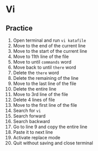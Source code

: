 # Vi

## Practice

1. Open terminal and run `vi katafile`
2. Move to the end of the current line
3. Move to the start of the current line
4. Move to 11th line of the file
5. Move to until `commands` word
6. Move back to until `there` word
7. Delete the `there` word
8. Delete the remaining of the line
9. Move to the last line of the file
10. Delete the entire line
11. Move to 3rd line of the file
12. Delete 4 lines of file
13. Move to the first line of the file
14. Search for `vi`
15. Search forward
16. Search backward
17. Go to line 9 and copy the entire line
18. Paste it to next line
19. Activate replace mode
20. Quit without saving and close terminal
